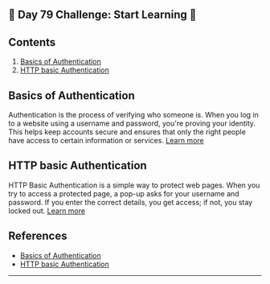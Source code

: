 ##  🚀 Day 79 Challenge: Start Learning 🚀

## Contents
1. [Basics of Authentication](#basics-of-authentication)
2. [HTTP basic Authentication](#http-basic-authentication)

## Basics of Authentication

Authentication is the process of verifying who someone is. When you log in to a website using a username and password, you're proving your identity. This helps keep accounts secure and ensures that only the right people have access to certain information or services. [Learn more](https://youtu.be/Mcyt9SrZT6g)

## HTTP basic Authentication

HTTP Basic Authentication is a simple way to protect web pages. When you try to access a protected page, a pop-up asks for your username and password. If you enter the correct details, you get access; if not, you stay locked out. [Learn more](https://youtu.be/mwccHwUn7Gc)


## References
- [Basics of Authentication](https://roadmap.sh/guides/basics-of-authentication)
- [HTTP basic Authentication](https://roadmap.sh/guides/http-basic-authentication)
---
